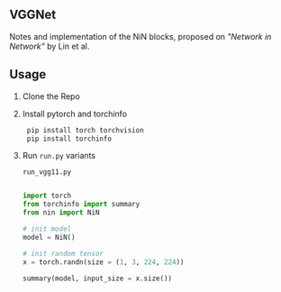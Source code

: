 ## VGGNet

Notes and implementation of the NiN blocks, proposed on *"Network in Network"* by Lin et al.

## Usage

1. Clone the Repo
2. Install pytorch and torchinfo
   ```zsh
    pip install torch torchvision
    pip install torchinfo
   ```
3. Run `run.py` variants

    `run_vgg11.py`

    ```python

    import torch
    from torchinfo import summary
    from nin import NiN

    # init model
    model = NiN()

    # init random tensor
    x = torch.randn(size = (1, 3, 224, 224))

    summary(model, input_size = x.size()) 

    ```